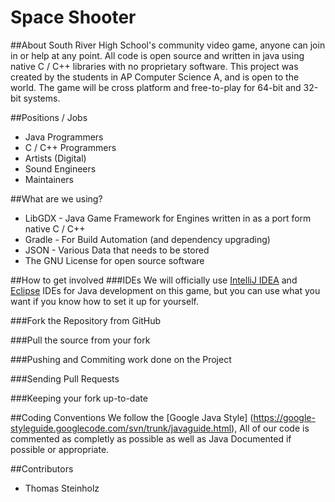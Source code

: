 # Space Shooter

##About
South River High School's community video game, anyone can join in or help at any point. All code is open source and written in java using native C / C++ libraries with no proprietary software. This project was created by the students in AP Computer Science A, and is open to the world. The game will be cross platform and free-to-play for 64-bit and 32-bit systems.

##Positions / Jobs
* Java Programmers
* C / C++ Programmers
* Artists (Digital)
* Sound Engineers
* Maintainers

##What are we using?
* LibGDX - Java Game Framework for Engines written in as a port form native C / C++
* Gradle - For Build Automation (and dependency upgrading)
* JSON - Various Data that needs to be stored
* The GNU License for open source software

##How to get involved
###IDEs
We will officially use [IntelliJ IDEA](https://www.jetbrains.com/idea/) and [Eclipse](https://eclipse.org/) IDEs for Java development on this game, but you can use what you want if you know how to set it up for yourself.

###Fork the Repository from GitHub

###Pull the source from your fork

###Pushing and Commiting work done on the Project

###Sending Pull Requests

###Keeping your fork up-to-date

##Coding Conventions
We follow the [Google Java Style] (https://google-styleguide.googlecode.com/svn/trunk/javaguide.html), All of our code is commented as completly as possible as well as Java Documented if possible or appropriate.

##Contributors
* Thomas Steinholz
